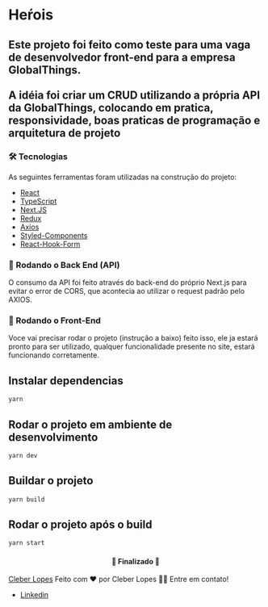# Heŕois

## Este projeto foi feito como teste para uma vaga de desenvolvedor front-end para a empresa GlobalThings. <br/><br/> A idéia foi criar um CRUD utilizando a própria API da GlobalThings, colocando em pratica, responsividade, boas praticas de programação e arquitetura de projeto

### 🛠 Tecnologias

As seguintes ferramentas foram utilizadas na construção do projeto:

- [React](https://pt-br.reactjs.org/)
- [TypeScript](https://www.typescriptlang.org/)
- [Next.JS](https://nextjs.org/)
- [Redux](https://redux.js.org/)
- [Axios](https://axios-http.com/ptbr/)
- [Styled-Components](https://styled-components.com/)
- [React-Hook-Form](https://react-hook-form.com/api/useform/)

### 🎲 Rodando o Back End (API)

O consumo da API foi feito através do back-end do próprio Next.js para evitar o error de CORS, que acontecia ao utilizar o request padrão pelo AXIOS.

### 🎲 Rodando o Front-End

Voce vai precisar rodar o projeto (instrução a baixo) feito isso, ele ja estará pronto para ser utilizado, qualquer funcionalidade presente no site, estará funcionando corretamente.

<h2>Instalar dependencias</h2>

```bash
yarn
```

<h2>Rodar o projeto em ambiente de desenvolvimento</h2>

```bash
yarn dev
```

<h2>Buildar o projeto</h2>

```bash
yarn build
```

<h2>Rodar o projeto após o build</h2>

```bash
yarn start
```

<h4 align="center"> 
	🚧  Finalizado  🚧
</h4>

<a href='https://github.com/CleberLopess'>Cleber Lopes</a>
Feito com ❤️ por Cleber Lopes 👋🏽 Entre em contato!

- [Linkedin](https://www.linkedin.com/in/cleber-lopess/)
